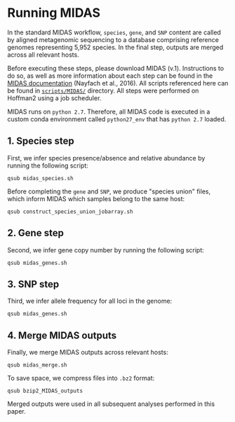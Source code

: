 # Running MIDAS

In the standard MIDAS workflow, `species`, `gene`, and `SNP` content are called by aligned metagenomic sequencing to a database comprising reference genomes representing 5,952 species. In the final step, outputs are merged across all relevant hosts.

Before executing these steps, please download MIDAS (v.1). Instructions to do so, as well as more information about each step can be found in the [MIDAS documentation](https://github.com/snayfach/MIDAS) (Nayfach et al., 2016). All scripts referenced here can be found in [`scripts/MIDAS/`](https://github.com/garudlab/Wasney-Briscoe-2024/tree/main/scripts/MIDAS/) directory. All steps were performed on Hoffman2 using a job scheduler.

MIDAS runs on `python 2.7`. Therefore, all MIDAS code is executed in a custom conda environment called `python27_env` that has `python 2.7` loaded. 

## 1. Species step

First, we infer species presence/absence and relative abundance by running the following script:

```
qsub midas_species.sh
```

Before completing the `gene` and `SNP`, we produce "species union" files, which inform MIDAS which samples belong to the same host:

```
qsub construct_species_union_jobarray.sh
```

## 2. Gene step

Second, we infer gene copy number by running the following script:

```
qsub midas_genes.sh
```

## 3. SNP step

Third, we infer allele frequency for all loci in the genome:

```
qsub midas_genes.sh
```

## 4. Merge MIDAS outputs

Finally, we merge MIDAS outputs across relevant hosts:

```
qsub midas_merge.sh
```

To save space, we compress files into `.bz2` format:

```
qsub bzip2_MIDAS_outputs
```

Merged outputs were used in all subsequent analyses performed in this paper. 
